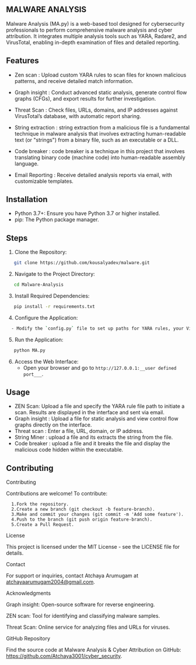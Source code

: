 
## MALWARE  ANALYSIS

Malware Analysis (MA.py) is a web-based tool designed for cybersecurity professionals to perform comprehensive malware analysis and cyber attribution. It integrates multiple analysis tools such as YARA, Radare2, and VirusTotal, enabling in-depth examination of files and detailed reporting.
## Features

- Zen scan : Upload custom YARA rules to scan files for known malicious patterns, and receive detailed match information.
- Graph insight : Conduct advanced static analysis, generate control flow graphs (CFGs), and export results for further investigation.
- Threat Scan : Check files, URLs, domains, and IP addresses against VirusTotal’s database, with automatic report sharing.
-  String extraction : string extraction from a malicious file is a fundamental technique in malware analysis that involves extracting human-readable text (or "strings") from a binary file, such as an executable or a DLL. 

- Code breaker : code breaker is a technique in this project that involves translating binary code (machine code) into human-readable assembly language. 

- Email Reporting : Receive detailed analysis reports via email, with customizable templates.


## Installation
  - Python 3.7+: Ensure you have Python 3.7 or higher installed.
- pip: The Python package manager.


    
## Steps

   
  1. Clone the Repository:
   ```bash
      git clone https://github.com/kousalyadev/malware.git
   ```
  2. Navigate to the Project Directory:
   ```bash
      cd Malware-Analysis
   ```
  3. Install Required Dependencies:
   ```bash
      pip install -r requirements.txt
   ```
  4. Configure the Application:
  ```bash 
    - Modify the `config.py` file to set up paths for YARA rules, your VirusTotal API key, and email settings.
  ``` 

  5. Run the Application:
   ```bash
      python MA.py
   ```
  6. Access the Web Interface:
       - Open your browser and go to `http://127.0.0.1:__user defined port___`.

## Usage

- ZEN Scan: Upload a file and specify the YARA rule file path to initiate a scan. Results are displayed in the interface and sent via email.
- Graph insight : Upload a file for static analysis and view control flow graphs directly on the interface.
- Threat scan : Enter a file, URL, domain, or IP address.
- String Miner : upload a file and its extracts the string from the file.
- Code breaker : upload a file and it breaks the file and display the malicious code hidden within the executable.


## Contributing

Contributing

Contributions are welcome! To contribute:

      1.Fork the repository.
      2.Create a new branch (git checkout -b feature-branch).
      3.Make and commit your changes (git commit -m 'Add some feature').
      4.Push to the branch (git push origin feature-branch).
      5.Create a Pull Request.


License

This project is licensed under the MIT License - see the LICENSE file for details.

Contact

For support or inquiries, contact Atchaya Arumugam at atchayaarumugam2004@gmail.com.

Acknowledgments

Graph insight: Open-source software for reverse engineering.

ZEN scan: Tool for identifying and classifying malware samples.

Threat Scan: Online service for analyzing files and URLs for viruses.


GitHub Repository

Find the source code at Malware Analysis & Cyber Attribution on GitHub: https://github.com/Atchaya3001/cyber_security.


